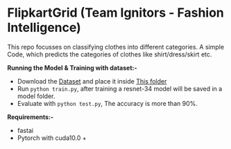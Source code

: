 # FlipkartGrid (Team Ignitors - Fashion Intelligence)
This repo focusses on classifying clothes into different categories. A simple Code, which predicts the categories of clothes like shirt/dress/skirt etc.

**Running the Model & Training with dataset:-**
* Download the [Dataset](https://drive.google.com/drive/folders/0B7EVK8r0v71pekpRNUlMS3Z5cUk) and place it inside [This folder](https://github.com/Debanitrkl/FlipkartGrid/tree/master/Cloth_Classifier/data/cloth_categories)
* Run `python train.py`, after training a resnet-34 model will be saved in a model folder. 
* Evaluate with `python test.py`, The accuracy is more than 90%.

**Requirements:-**
* fastai
* Pytorch with cuda10.0 + 
